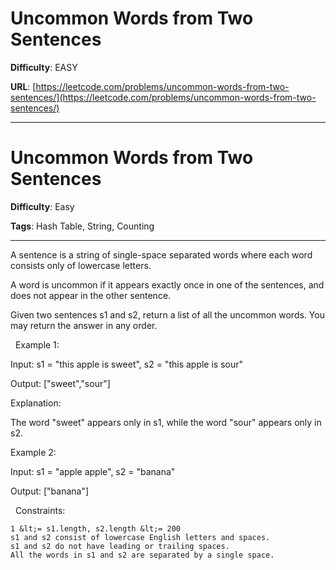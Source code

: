 # Uncommon Words from Two Sentences

**Difficulty**: EASY

**URL**: [https://leetcode.com/problems/uncommon-words-from-two-sentences/](https://leetcode.com/problems/uncommon-words-from-two-sentences/)

---

# Uncommon Words from Two Sentences

**Difficulty**: Easy

**Tags**: Hash Table, String, Counting

---

A sentence is a string of single-space separated words where each word consists only of lowercase letters.

A word is uncommon if it appears exactly once in one of the sentences, and does not appear in the other sentence.

Given two sentences s1 and s2, return a list of all the uncommon words. You may return the answer in any order.

&nbsp;
Example 1:


Input: s1 = &quot;this apple is sweet&quot;, s2 = &quot;this apple is sour&quot;

Output: [&quot;sweet&quot;,&quot;sour&quot;]

Explanation:

The word &quot;sweet&quot; appears only in s1, while the word &quot;sour&quot; appears only in s2.


Example 2:


Input: s1 = &quot;apple apple&quot;, s2 = &quot;banana&quot;

Output: [&quot;banana&quot;]


&nbsp;
Constraints:


	1 &lt;= s1.length, s2.length &lt;= 200
	s1 and s2 consist of lowercase English letters and spaces.
	s1 and s2 do not have leading or trailing spaces.
	All the words in s1 and s2 are separated by a single space.



